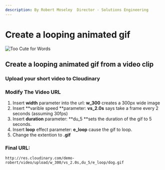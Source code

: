 ```yaml
---
description: By Robert Moseley  Director - Solutions Engineering
---
```


# Create a looping animated gif

![Too Cute for Words](http://res.cloudinary.com/demo-robert/video/upload/w_300/vs_2.0s,du_5/e_loop/dog.gif)

## Create a looping animated gif from a video clip

### Upload your short video to Cloudinary

### Modify The Video URL

1. Insert **width** parameter into the url:  **w\_300** creates a 300px wide image
2. Insert **varible speed  **parameter: **vs\_2.0s** says take a frame every 2 seconds \(assuming 30fps\)
3. Insert **duration** parameter: **du\_5 **sets the duration of the gif to 5 seconds.
4. Insert **loop** effect parameter:   **e\_loop** cause the gif to loop.
5. Change the extention to **.gif**

### Final URL:

```text
http://res.cloudinary.com/demo-robert/video/upload/w_300/vs_2.0s,du_5/e_loop/dog.gif 
```



